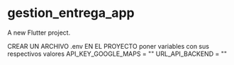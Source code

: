 # gestion_entrega_app

A new Flutter project.

CREAR UN ARCHIVO .env EN EL PROYECTO
poner variables con sus respectivos valores
API_KEY_GOOGLE_MAPS = ""
URL_API_BACKEND = ""
